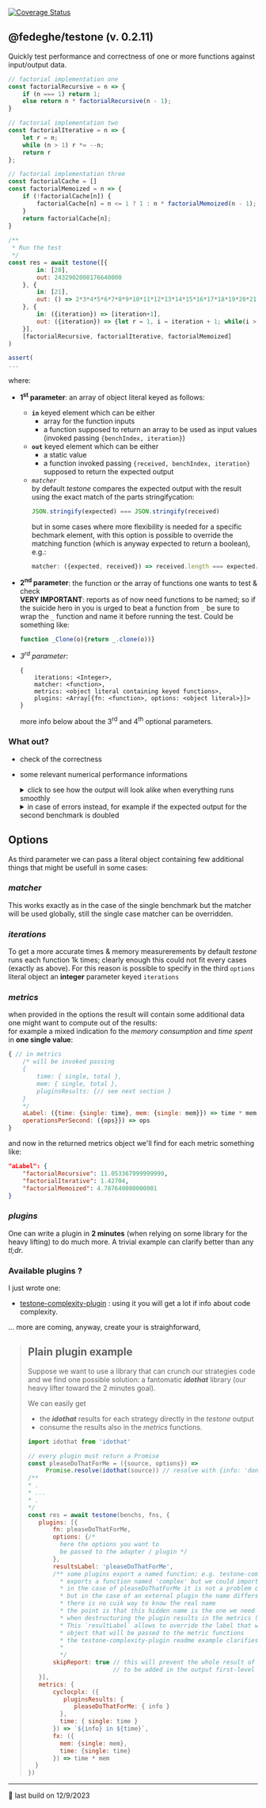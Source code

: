 [![Coverage Status](https://coveralls.io/repos/github/fedeghe/testone/badge.svg?branch=master)](https://coveralls.io/github/fedeghe/testone?branch=master)
## @fedeghe/testone (v. 0.2.11)

Quickly test performance and correctness of one or more functions against input/output data.  

``` js  
// factorial implementation one
const factorialRecursive = n => {
    if (n === 1) return 1;
    else return n * factorialRecursive(n - 1);
}

// factorial implementation two
const factorialIterative = n => {
    let r = n;
    while (n > 1) r *= --n;
    return r
};

// factorial implementation three
const factorialCache = []
const factorialMemoized = n => {
    if (!factorialCache[n]) {
  	    factorialCache[n] = n <= 1 ? 1 : n * factorialMemoized(n - 1);
    }
    return factorialCache[n];
}
 
/**
 * Run the test
 */
const res = await testone([{
        in: [20],
        out: 2432902008176640000
    }, {
        in: [21],
        out: () => 2*3*4*5*6*7*8*9*10*11*12*13*14*15*16*17*18*19*20*21
    }, {
        in: ({iteration}) => [iteration+1],
        out: ({iteration}) => {let r = 1, i = iteration + 1; while(i > 0)r *= i--; return r;}
    }],
    [factorialRecursive, factorialIterative, factorialMemoized]
)

assert(
...
```
where:
- **1<sup>st</sup> parameter**: an array of object literal keyed as follows:  
    - **`in`** keyed element which can be either
        - array for the function inputs 
        - a function supposed to return an array to be used as input values (invoked passing `{benchIndex, iteration}`)
    - **`out`** keyed element which can be either
        - a static value  
        - a function invoked passing `{received, benchIndex, iteration}` supposed to return the expected output
    - _`matcher`_   
        by default _testone_ compares the expected output with the result using the exact match of the parts stringifycation:  
        ``` js
        JSON.stringify(expected) === JSON.stringify(received)
        ```   
        but in some cases where more flexibility is needed for a specific bechmark element, with this option is possible to override the matching function (which is anyway expected to return a boolean), e.g.:
        ``` js
        matcher: ({expected, received}) => received.length === expected.length 
        ```  

- **2<sup>nd</sup> parameter**: the function or the array of functions one wants to test & check  
    **VERY IMPORTANT**: reports as of now need functions to be named; so if the suicide hero in you is urged to beat a function from `_` be sure to wrap the `_` function and name it before running the test. Could be something like:
    ``` js
    function _Clone(o){return _.clone(o))}
    ```
- _3<sup>rd</sup> parameter_:  
    ```
    {
        iterations: <Integer>,
        matcher: <function>,
        metrics: <object literal containing keyed functions>,
        plugins: <Array[{fn: <function>, options: <object literal>}]>
    }  
    ```
    more info below about the 3<sup>rd</sup> and 4<sup>th</sup> optional parameters.


### What out?  
- check of the correctness
- some relevant numerical performance informations

    <details>
    <summary>click to see how the output will look alike when everything runs smoothly</summary>

    ``` js  
    {
        "times": {
            "factorialRecursive": {
                "raw": {
                    "single": 0.0028,
                    "total": 28
                },
                "withLabel": {
                    "single": "2.8 µs",
                    "total": "28 ms"
                }
            },
            "factorialIterative": {
                "raw": {
                    "single": 0.0007,
                    "total": 7
                },
                "withLabel": {
                    "single": "700 ns",
                    "total": "7 ms"
                }
            },
            "factorialMemoized": {
                "raw": {
                    "single": 0.0006,
                    "total": 6
                },
                "withLabel": {
                    "single": "600 ns",
                    "total": "6 ms"
                }
            }
        },
        "mem": {
            "factorialRecursive": {
                "raw": {
                    "single": 101.2392,
                    "total": 1012392
                },
                "withLabel": {
                    "single": "101.2392 B",
                    "total": "988.6641 KB"
                }
            },
            "factorialIterative": {
                "raw": {
                    "single": 81.624,
                    "total": 816240
                },
                "withLabel": {
                    "single": "81.624 B",
                    "total": "797.1094 KB"
                }
            },
            "factorialMemoized": {
                "raw": {
                    "single": 114.0096,
                    "total": 1140096
                },
                "withLabel": {
                    "single": "114.0096 B",
                    "total": "1.0873 MB"
                }
            }
        },
        "ops": {
            "factorialRecursive": 357142.85714285716,
            "factorialIterative": 1428571.4285714286,
            "factorialMemoized": 1666666.6666666667
        },
        "passing": true,
        "report": {
            "factorialRecursive": true,
            "factorialIterative": true,
            "factorialMemoized": true
        },
        "metrics": null,
        "pluginsResults": {}
    }
    ```
    </details>

    <details>
    <summary>in case of errors instead, for example if the expected output for the second benchmark is doubled</summary>

    ``` js  
    {
        "times": {},
        "mem": {},
        "ops": {},
        "passing": false,
        "report": {
            "factorialRecursive": [
                {
                    "passing": true,
                    "time": 6
                },
                {
                    "passing": false,
                    "time": 0,
                    "err": {
                    "ioIndex": 1,
                    "received": 51090942171709440000,
                    "expected": 4865804016353280000
                    }
                },
                {
                    "passing": true,
                    "time": 7
                }
            ],
            "factorialIterative": [
                {
                    "passing": true,
                    "time": 4
                },
                {
                    "passing": false,
                    "time": 0,
                    "err": {
                    "ioIndex": 1,
                    "received": 51090942171709440000,
                    "expected": 4865804016353280000
                    }
                },
                {
                    "passing": true,
                    "time": 0
                }
            ],
            "factorialMemoized": [
                {
                    "passing": true,
                    "time": 1
                },
                {
                    "passing": false,
                    "time": 0,
                    "err": {
                    "ioIndex": 1,
                    "received": 51090942171709440000,
                    "expected": 4865804016353280000
                    }
                },
                {
                    "passing": true,
                    "time": 4
                }
            ]
        },
        "metrics": null,
        "pluginsResults": {}
    }
    ```
    </details>  


## Options  
As third parameter we can pass a literal object containing few additional things that might be usefull in some cases: 

### _**matcher**_  
This works exactly as in the case of the single benchmark but the matcher will be used globally, still the single case matcher can be overridden.
### _**iterations**_  
To get a more accurate times & memory measurerements by default _testone_ runs each function 1k times; clearly enough this could not fit every cases (exactly as above). 
For this reason is possible to specify in the third `options` literal object an **integer** parameter keyed `iterations`

### _**metrics**_  
when provided in the options the result will contain some additional data one might want to compute out of the results:  
for example a mixed indication fo the _memory consumption_ and _time spent_ in **one single value**:

``` js
{ // in metrics
    /* will be invoked passing 
    {
        time: { single, total },
        mem: { single, total },
        pluginsResults: {// see next section }
    }
    */
    aLabel: ({time: {single: time}, mem: {single: mem}}) => time * mem
    operationsPerSecond: ({ops}}) => ops
}
```
and now in the returned metrics object we'll find for each metric something like:
``` json
"aLabel": {
    "factorialRecursive": 11.053367999999999,
    "factorialIterative": 1.42704,
    "factorialMemoized": 4.787640000000001
}
```

### _**plugins**_  
One can write a plugin in **2 minutes** (when relying on some library for the heavy lifting) to do much more. A trivial example can clarify better than any _tl;dr_.

### Available plugins ? 
I just wrote one: 
- [testone-complexity-plugin](https://www.npmjs.com/package/testone-complexity-plugin) : using it you will get a lot if info about code complexity.

... more are coming, anyway, create your is straighforward, 


> ## Plain plugin example  
> 
> Suppose we want to use a library that can crunch our strategies code and we find one possible solution: a fantomatic  _**idothat**_ library (our heavy lifter toward the 2 minutes goal).  
> 
> We can easily get 
> - the _**idothat**_ results for each strategy directly in the _testone_ output  
> - consume the results also in the _metrics_ functions.  
>  ``` js
> import idothat from 'idothat'
>
> // every plugin must return a Promise
> const pleaseDoThatForMe = ({source, options}) =>
>       Promise.resolve(idothat(source)) // resolve with {info: 'done'}
> /**
>  * .
>  * ...
>  * .
>  */
> const res = await testone(benchs, fns, {
>     plugins: [{
>         fn: pleaseDoThatForMe,
>         options: {/*
>           here the options you want to
>           be passed to the adapter / plugin */
>         },
>         resultsLabel: 'pleaseDoThatForMe', 
>         /** some plugins export a named function; e.g. testone-complexity-plugin
>           * exports a function named 'complex' but we could import is with another name
>           * in the case of pleaseDoThatForMe it is not a problem cause it is the real name
>           * but in the case of an external plugin the name differs and
>           * there is no cuik way to know the real name
>           * the point is that this hidden name is the one we need to know
>           * when destructuring the plugin results in the metrics (inside pluginsResults).
>           * This `resultLabel` allows to override the label that will be used shaping the 
>           * object that will be passed to the metric functions 
>           * the testone-complexity-plugin readme example clarifies that better
>           *
>           */
>         skipReport: true // this will prevent the whole result of the plugin
>                          // to be added in the output first-level pluginsResults
>     }],
>     metrics: {
>         cyclocplx: ({
>            pluginsResults: {
>               pleaseDoThatForMe: { info }
>           },
>           time: { single: time }
>         }) => `${info} in ${time}`,
>         fx: ({
>           mem: {single: mem},
>           time: {single: time}
>         }) => time * mem            
>    }
> })
> ```  
>

---

🤟 last build on 12/9/2023  
